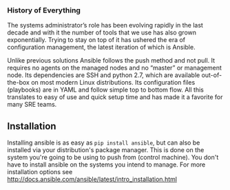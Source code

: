 ### History of Everything

The systems administrator’s role has been evolving rapidly in the last decade and with it the number of tools that we use has also grown exponentially.  Trying to stay on top of it has ushered the era of configuration management, the latest iteration of which is Ansible.

Unlike previous solutions Ansible follows the push method and not pull. It requires no agents on the managed nodes and no “master” or management node. Its dependencies are SSH and python 2.7, which are available out-of-the-box on most modern Linux distributions. Its configuration files (playbooks) are in YAML and follow simple top to bottom flow. All this translates to easy of use and quick setup time and has made it a favorite for many SRE teams.

## Installation

Installing ansible is as easy as `pip install ansible`, but can also be installed via your distribution's package manager. This is done on the system you're going to be using to push from (control machine). You don't have to install ansible on the systems you intend to manage. For more installation options see http://docs.ansible.com/ansible/latest/intro_installation.html
